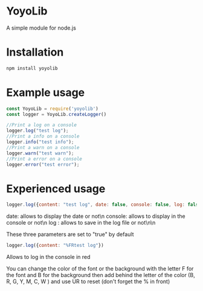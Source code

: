 # YoyoLib
A simple module for node.js

# Installation

```bash
npm install yoyolib
```


# Example usage

```js
const YoyoLib = require('yoyolib')
const logger = YoyoLib.createLogger()

//Print a log on a console
logger.log("test log");
//Print a info on a console
logger.info("test info");
//Print a warn on a console
logger.warn("test warn");
//Print a error on a console
logger.error("test error");
```

# Experienced usage

```js
logger.log({content: "test log", date: false, console: false, log: false});
```
date: allows to display the date or not\n
console: allows to display in the console or not\n
log : allows to save in the log file or not\n\n

These three parameters are set to "true" by default

```js
logger.log({content: "%FRtest log"})
```
Allows to log in the console in red

You can change the color of the font or the background with the letter F for the font and B for the background then add behind the letter of the color (B, R, G, Y, M, C, W ) and use UR to reset (don't forget the % in front)
